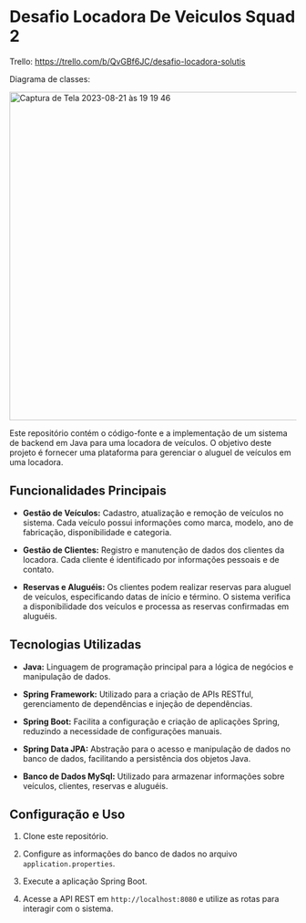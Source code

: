 # Desafio Locadora De Veiculos Squad 2

Trello: https://trello.com/b/QvGBf6JC/desafio-locadora-solutis

Diagrama de classes: 

<img width="576" alt="Captura de Tela 2023-08-21 às 19 19 46" src="https://github.com/ArthurLorenzzo/Desafio-LocadoraDeVeiculos-Squad2/assets/95923686/feb39195-a29a-4b2a-bf28-553575017e3d">

Este repositório contém o código-fonte e a implementação de um sistema de backend em Java para uma locadora de veículos. O objetivo deste projeto é fornecer uma plataforma para gerenciar o aluguel de veículos em uma locadora.

## Funcionalidades Principais

- **Gestão de Veículos:** Cadastro, atualização e remoção de veículos no sistema. Cada veículo possui informações como marca, modelo, ano de fabricação, disponibilidade e categoria.

- **Gestão de Clientes:** Registro e manutenção de dados dos clientes da locadora. Cada cliente é identificado por informações pessoais e de contato.

- **Reservas e Aluguéis:** Os clientes podem realizar reservas para aluguel de veículos, especificando datas de início e término. O sistema verifica a disponibilidade dos veículos e processa as reservas confirmadas em aluguéis.

## Tecnologias Utilizadas

- **Java:** Linguagem de programação principal para a lógica de negócios e manipulação de dados.

- **Spring Framework:** Utilizado para a criação de APIs RESTful, gerenciamento de dependências e injeção de dependências.

- **Spring Boot:** Facilita a configuração e criação de aplicações Spring, reduzindo a necessidade de configurações manuais.

- **Spring Data JPA:** Abstração para o acesso e manipulação de dados no banco de dados, facilitando a persistência dos objetos Java.

- **Banco de Dados MySql:** Utilizado para armazenar informações sobre veículos, clientes, reservas e aluguéis.

## Configuração e Uso

1. Clone este repositório.

2. Configure as informações do banco de dados no arquivo `application.properties`.

3. Execute a aplicação Spring Boot.

4. Acesse a API REST em `http://localhost:8080` e utilize as rotas para interagir com o sistema.
